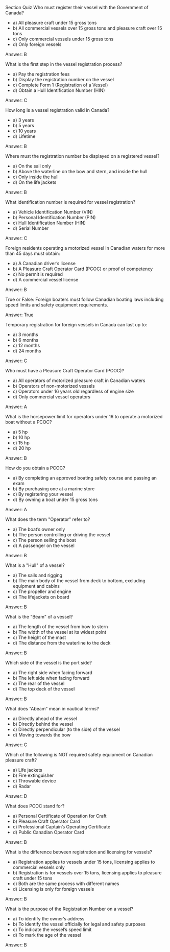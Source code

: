 Section Quiz
Who must register their vessel with the Government of Canada?
- a) All pleasure craft under 15 gross tons
- b) All commercial vessels over 15 gross tons and pleasure craft over 15 tons
- c) Only commercial vessels under 15 gross tons
- d) Only foreign vessels

Answer: B

What is the first step in the vessel registration process?
- a) Pay the registration fees
- b) Display the registration number on the vessel
- c) Complete Form 1 (Registration of a Vessel)
- d) Obtain a Hull Identification Number (HIN)

Answer: C

How long is a vessel registration valid in Canada?
- a) 3 years
- b) 5 years
- c) 10 years
- d) Lifetime

Answer: B

Where must the registration number be displayed on a registered vessel?
- a) On the sail only
- b) Above the waterline on the bow and stern, and inside the hull
- c) Only inside the hull
- d) On the life jackets

Answer: B

What identification number is required for vessel registration?
- a) Vehicle Identification Number (VIN)
- b) Personal Identification Number (PIN)
- c) Hull Identification Number (HIN)
- d) Serial Number

Answer: C

Foreign residents operating a motorized vessel in Canadian waters for more than 45 days must obtain:
- a) A Canadian driver’s license
- b) A Pleasure Craft Operator Card (PCOC) or proof of competency
- c) No permit is required
- d) A commercial vessel license

Answer: B

True or False: Foreign boaters must follow Canadian boating laws including speed limits and safety equipment requirements.

Answer: True

Temporary registration for foreign vessels in Canada can last up to:
- a) 3 months
- b) 6 months
- c) 12 months
- d) 24 months

Answer: C

Who must have a Pleasure Craft Operator Card (PCOC)?
- a) All operators of motorized pleasure craft in Canadian waters
- b) Operators of non-motorized vessels
- c) Operators under 16 years old regardless of engine size
- d) Only commercial vessel operators

Answer: A

What is the horsepower limit for operators under 16 to operate a motorized boat without a PCOC?
- a) 5 hp
- b) 10 hp
- c) 15 hp
- d) 20 hp

Answer: B

How do you obtain a PCOC?
- a) By completing an approved boating safety course and passing an exam
- b) By purchasing one at a marine store
- c) By registering your vessel
- d) By owning a boat under 15 gross tons

Answer: A

What does the term "Operator" refer to?
- a) The boat’s owner only
- b) The person controlling or driving the vessel
- c) The person selling the boat
- d) A passenger on the vessel

Answer: B

What is a "Hull" of a vessel?
- a) The sails and rigging
- b) The main body of the vessel from deck to bottom, excluding equipment and cabins
- c) The propeller and engine
- d) The lifejackets on board

Answer: B

What is the "Beam" of a vessel?
- a) The length of the vessel from bow to stern
- b) The width of the vessel at its widest point
- c) The height of the mast
- d) The distance from the waterline to the deck

Answer: B

Which side of the vessel is the port side?
- a) The right side when facing forward
- b) The left side when facing forward
- c) The rear of the vessel
- d) The top deck of the vessel

Answer: B

What does “Abeam” mean in nautical terms?
- a) Directly ahead of the vessel
- b) Directly behind the vessel
- c) Directly perpendicular (to the side) of the vessel
- d) Moving towards the bow

Answer: C

Which of the following is NOT required safety equipment on Canadian pleasure craft?
- a) Life jackets
- b) Fire extinguisher
- c) Throwable device
- d) Radar

Answer: D

What does PCOC stand for?
- a) Personal Certificate of Operation for Craft
- b) Pleasure Craft Operator Card
- c) Professional Captain’s Operating Certificate
- d) Public Canadian Operator Card

Answer: B

What is the difference between registration and licensing for vessels?
- a) Registration applies to vessels under 15 tons, licensing applies to commercial vessels only
- b) Registration is for vessels over 15 tons, licensing applies to pleasure craft under 15 tons
- c) Both are the same process with different names
- d) Licensing is only for foreign vessels

Answer: B

What is the purpose of the Registration Number on a vessel?
- a) To identify the owner’s address
- b) To identify the vessel officially for legal and safety purposes
- c) To indicate the vessel’s speed limit
- d) To mark the age of the vessel

Answer: B
